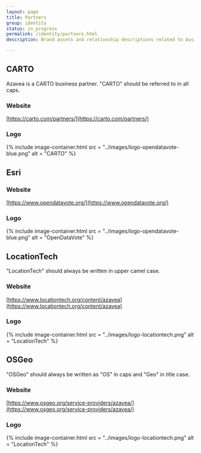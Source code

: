 ```yaml
---
layout: page
title: Partners
group: identity
status: in_progress
permalink: /identity/partners.html
description: Brand assets and relationship descriptions related to business partners.

---
```


## CARTO
Azavea is a CARTO business partner. "CARTO" should be referred to in all caps.

### Website

[https://carto.com/partners/](https://carto.com/partners/)

### Logo

{% include image-container.html
  src =  "../images/logo-opendatavote-blue.png"
  alt =  "CARTO"
%}


## Esri

### Website

[https://www.opendatavote.org/](https://www.opendatavote.org/)

### Logo

{% include image-container.html
  src =  "../images/logo-opendatavote-blue.png"
  alt =  "OpenDataVote"
%}


## LocationTech
"LocationTech" should always be written in upper camel case.

### Website

[https://www.locationtech.org/content/azavea](https://www.locationtech.org/content/azavea)

### Logo

{% include image-container.html
  src =  "../images/logo-locationtech.png"
  alt =  "LocationTech"
%}

## OSGeo
"OSGeo" should always be written as "OS" in caps and "Geo" in title case.

### Website

[https://www.osgeo.org/service-providers/azavea/](https://www.osgeo.org/service-providers/azavea/)

### Logo

{% include image-container.html
  src =  "../images/logo-locationtech.png"
  alt =  "LocationTech"
%}
